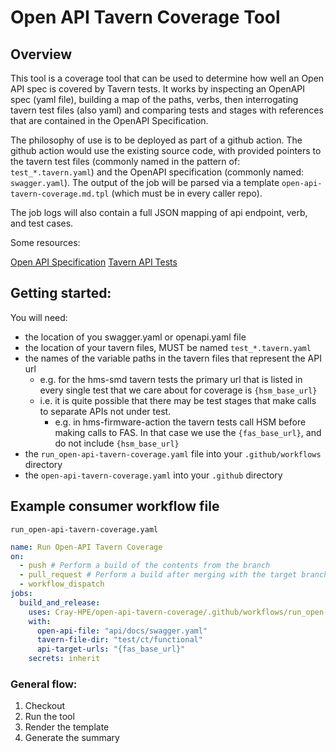 # Open API Tavern Coverage Tool

## Overview

This tool is a coverage tool that can be used to determine how well an Open API spec is covered by Tavern tests.
It works by inspecting an OpenAPI spec (yaml file), building a map of the paths, verbs, then interrogating tavern test
 files (also yaml) and comparing tests and stages with references that are contained in the OpenAPI Specification.

The philosophy of use is to be deployed as part of a github action. The github action would use the existing source code,
with provided pointers to the tavern test files (commonly named in the pattern of: `test_*.tavern.yaml`) and the OpenAPI
specification (commonly named: `swagger.yaml`). The output of the job will be parsed via a template `open-api-tavern-coverage.md.tpl` (which must be in every caller repo).

The job logs will also contain a full JSON mapping of api endpoint, verb, and test cases.


Some resources:

[Open API Specification](https://spec.openapis.org/oas/v3.1.0)
[Tavern API Tests](https://tavern.readthedocs.io/en/latest/)

## Getting started:

You will need:

* the location of you swagger.yaml or openapi.yaml file
* the location of your tavern files, MUST be named `test_*.tavern.yaml`
* the names of the variable paths in the tavern files that represent the API url
  * e.g. for the hms-smd tavern tests the primary url that is listed in every single test that we care about for coverage is `{hsm_base_url}`
  * i.e. it is quite possible that there may be test stages that make calls to separate APIs not under test.
    * e.g. in hms-firmware-action the tavern tests call HSM before making calls to FAS.  In that case we use the `{fas_base_url}`, and do not include `{hsm_base_url}`
* the `run_open-api-tavern-coverage.yaml` file into your `.github/workflows` directory
* the `open-api-tavern-coverage.yaml` into your `.github` directory

## Example consumer workflow file

`run_open-api-tavern-coverage.yaml`

```yaml
name: Run Open-API Tavern Coverage
on:
  - push # Perform a build of the contents from the branch
  - pull_request # Perform a build after merging with the target branch
  - workflow_dispatch
jobs:
  build_and_release:
    uses: Cray-HPE/open-api-tavern-coverage/.github/workflows/run_open-api-tavern-coverage.yaml@v1
    with:
      open-api-file: "api/docs/swagger.yaml"
      tavern-file-dir: "test/ct/functional"
      api-target-urls: "{fas_base_url}"
    secrets: inherit

```

### General flow:

1. Checkout
2. Run the tool
3. Render the template
4. Generate the summary
